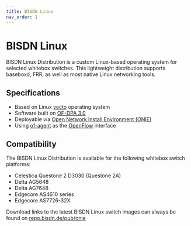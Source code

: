 ```yaml
---
title: BISDN Linux
nav_order: 1
---
```


# BISDN Linux

BISDN Linux Distribution is a custom Linux-based operating system for selected whitebox switches. This lightweight distribution supports baseboxd, FRR, as well as most native Linux networking tools.

## Specifications

* Based on Linux [yocto](https://www.yoctoproject.org/software-overview/downloads/) operating system
* Software built on [OF-DPA 3.0](https://github.com/Broadcom-Switch/of-dpa)
* Deployable via [Open Network Install Environment (ONIE)](http://onie.org/)
* Using [of-agent](https://github.com/Broadcom-Switch/of-dpa/tree/master/src/ofagent) as the [OpenFlow](https://www.opennetworking.org/wp-content/uploads/2014/10/openflow-switch-v1.3.5.pdf) interface

## Compatibility

The BISDN Linux Distribution is available for the following whitebox switch platforms:

* Celestica Questone 2 D3030 (Questone 2A)
* Delta AG5648
* Delta AG7648
* Edgecore AS4610 series
* Edgecore AS7726-32X

Download links to the latest BISDN Linux switch images can always be found on [repo.bisdn.de/pub/onie](http://repo.bisdn.de/pub/onie/)
